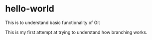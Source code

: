 # hello-world
This is to understand basic functionality of Git

This is my first attempt at trying to understand how branching works.
